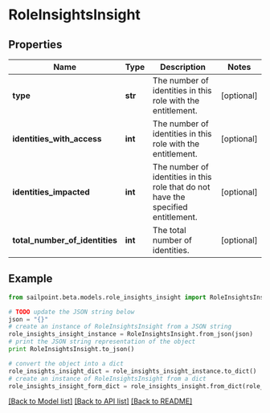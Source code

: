 # RoleInsightsInsight


## Properties
Name | Type | Description | Notes
------------ | ------------- | ------------- | -------------
**type** | **str** | The number of identities in this role with the entitlement. | [optional] 
**identities_with_access** | **int** | The number of identities in this role with the entitlement. | [optional] 
**identities_impacted** | **int** | The number of identities in this role that do not have the specified entitlement. | [optional] 
**total_number_of_identities** | **int** | The total number of identities. | [optional] 

## Example

```python
from sailpoint.beta.models.role_insights_insight import RoleInsightsInsight

# TODO update the JSON string below
json = "{}"
# create an instance of RoleInsightsInsight from a JSON string
role_insights_insight_instance = RoleInsightsInsight.from_json(json)
# print the JSON string representation of the object
print RoleInsightsInsight.to_json()

# convert the object into a dict
role_insights_insight_dict = role_insights_insight_instance.to_dict()
# create an instance of RoleInsightsInsight from a dict
role_insights_insight_form_dict = role_insights_insight.from_dict(role_insights_insight_dict)
```
[[Back to Model list]](../README.md#documentation-for-models) [[Back to API list]](../README.md#documentation-for-api-endpoints) [[Back to README]](../README.md)


